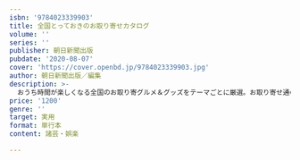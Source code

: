 ```yaml
---
isbn: '9784023339903'
title: 全国とっておきのお取り寄せカタログ
volume: ''
series: ''
publisher: 朝日新聞出版
pubdate: '2020-08-07'
cover: 'https://cover.openbd.jp/9784023339903.jpg'
author: 朝日新聞出版／編集
description: >-
  おうち時間が楽しくなる全国のお取り寄グルメ＆グッズをテーマごとに厳選。お取り寄せ通のリコメンド品から、ホムパグルメ、家飲み、パン、スイーツ……etc、とっておきの約250品を紹介！お取り寄せ便利サイト情報も充実。
price: '1200'
genre: ''
target: 実用
format: 単行本
content: 諸芸・娯楽

---
```


